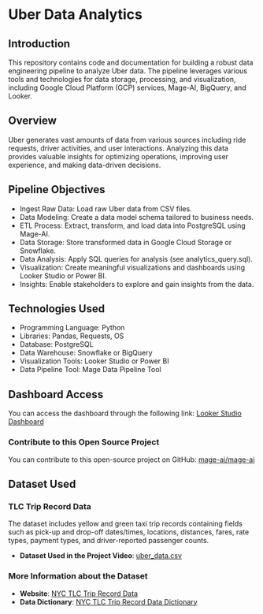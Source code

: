 # Uber Data Analytics

## Introduction

This repository contains code and documentation for building a robust data engineering pipeline to analyze Uber data. The pipeline leverages various tools and technologies for data storage, processing, and visualization, including Google Cloud Platform (GCP) services, Mage-AI, BigQuery, and Looker.

## Overview
Uber generates vast amounts of data from various sources including ride requests, driver activities, and user interactions. Analyzing this data provides valuable insights for optimizing operations, improving user experience, and making data-driven decisions.

## Pipeline Objectives
- Ingest Raw Data: Load raw Uber data from CSV files.
- Data Modeling: Create a data model schema tailored to business needs.
- ETL Process: Extract, transform, and load data into PostgreSQL using Mage-AI.
- Data Storage: Store transformed data in Google Cloud Storage or Snowflake.
- Data Analysis: Apply SQL queries for analysis (see analytics_query.sql).
- Visualization: Create meaningful visualizations and dashboards using Looker Studio or Power BI.
- Insights: Enable stakeholders to explore and gain insights from the data.


## Technologies Used
- Programming Language: Python
- Libraries: Pandas, Requests, OS
- Database: PostgreSQL
- Data Warehouse: Snowflake or BigQuery
- Visualization Tools: Looker Studio or Power BI
- Data Pipeline Tool: Mage Data Pipeline Tool

## Dashboard Access
You can access the dashboard through the following link: [Looker Studio Dashboard](https://lookerstudio.google.com/reporting/b7ed88eb-960f-4d63-a7b5-7aec3a9ebb5d)

### Contribute to this Open Source Project
You can contribute to this open-source project on GitHub: [mage-ai/mage-ai](https://github.com/mage-ai/mage-ai)

## Dataset Used

### TLC Trip Record Data
The dataset includes yellow and green taxi trip records containing fields such as pick-up and drop-off dates/times, locations, distances, fares, rate types, payment types, and driver-reported passenger counts.

- **Dataset Used in the Project Video**: [uber_data.csv](https://github.com/darshilparmar/uber-etl-pipeline-data-engineering-project/blob/main/data/uber_data.csv)

### More Information about the Dataset
- **Website**: [NYC TLC Trip Record Data](https://www.nyc.gov/site/tlc/about/tlc-trip-record-data.page)
- **Data Dictionary**: [NYC TLC Trip Record Data Dictionary](https://www.nyc.gov/assets/tlc/downloads/pdf/data_dictionary_trip_records_yellow.pdf)

